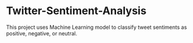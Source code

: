 # Twitter-Sentiment-Analysis
This project uses Machine Learning model to classify tweet sentiments as positive, negative, or neutral.
